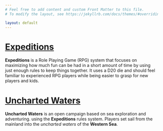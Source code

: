 ```yaml
---
# Feel free to add content and custom Front Matter to this file.
# To modify the layout, see https://jekyllrb.com/docs/themes/#overriding-theme-defaults

layout: default
---
```

# **[Expeditions]({{site.baseurl}}/Rules/Index/#rules)**
**Expeditions** is a Role Playing Game (RPG) system that focuses on maximizing how much fun can be had in a short amount of time by using just enough rules to keep things together. It uses a D20 die and should feel familiar to experienced RPG players while being easier to grasp for new players and kids.
# **[Uncharted Waters]({{site.baseurl}}/UnchartedWaters/Index/#uncharted-waters)**
**Uncharted Waters** is an open campaign based on sea exploration and adventuring. using the **Expeditions** rules system. Players set sail from the mainland into the _uncharted waters_ of the **Western Sea**.

